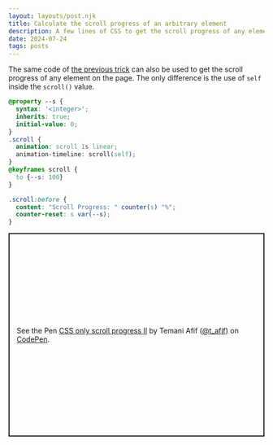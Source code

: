 ```yaml
---
layout: layouts/post.njk
title: Calculate the scroll progress of an arbitrary element
description: A few lines of CSS to get the scroll progress of any element in the page
date: 2024-07-24
tags: posts
---
```


The same code of [the previous trick](/scroll-progress/) can also be used to get the scroll progress of any element on the page. The only difference is the use of `self` inside the `scroll()` value.

```css
@property --s {
  syntax: '<integer>';
  inherits: true;
  initial-value: 0; 
}
.scroll {
  animation: scroll 1s linear;
  animation-timeline: scroll(self);
}
@keyframes scroll {
  to {--s: 100}
}

.scroll:before {
  content: "Scroll Progress: " counter(s) "%";
  counter-reset: s var(--s);
}
```

<p class="codepen" data-height="400" data-default-tab="result" data-slug-hash="qBzaOdP" data-pen-title="CSS only scroll progress II" data-preview="true" data-user="t_afif" style="height: 400px; box-sizing: border-box; display: flex; align-items: center; justify-content: center; border: 2px solid; margin: 1em 0; padding: 1em;">
  <span>See the Pen <a href="https://codepen.io/t_afif/pen/qBzaOdP">
  CSS only scroll progress II</a> by Temani Afif (<a href="https://codepen.io/t_afif">@t_afif</a>)
  on <a href="https://codepen.io">CodePen</a>.</span>
</p>
<script async src="https://cpwebassets.codepen.io/assets/embed/ei.js"></script>